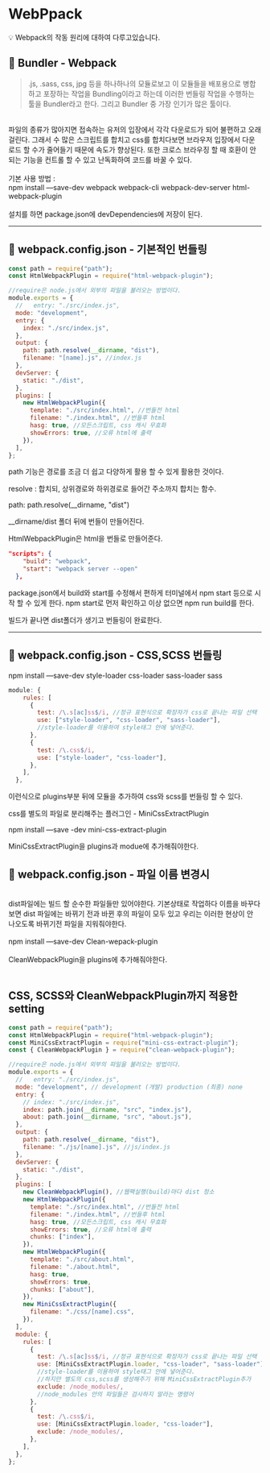 # WebPpack

<aside>
💡 Webpack의 작동 원리에 대하여 다루고있습니다.

</aside>

## 👀 Bundler - Webpack

> .js, .sass, css, jpg 등을 하나하나의 모듈로보고 이 모듈들을 배포용으로 병합하고 포장하는 작업을 Bundling이라고 하는데 이러한 번들링 작업을 수행하는 툴을 Bundler라고 한다. 그리고 Bundler 중 가장 인기가 많은 툴이다.

<br/>
파일의 종류가 많아지면 접속하는 유저의 입장에서 각각 다운로드가 되어 불편하고 오래걸린다. 그래서 수 많은 스크립트를 합치고 css를 합치다보면 브라우저 입장에서 다운로드 할 수가 줄어들기 때문에 속도가 향상된다.  또한 크로스 브라우징 할 때 호환이 안 되는 기능을 컨트롤 할 수 있고 난독화하여 코드를 바꿀 수 있다.
<br/><br/>
기본 사용 방법 : <br/>npm install —save-dev webpack webpack-cli webpack-dev-server html-webpack-plugin
<br/><br/>
설치를 하면 package.json에 devDependencies에 저장이 된다.

---

## 💭 webpack.config.json - 기본적인 번들링

```jsx
const path = require("path");
const HtmlWebpackPlugin = require("html-webpack-plugin");

//require은 node.js에서 외부의 파일을 불러오는 방법이다.
module.exports = {
  //   entry: "./src/index.js",
  mode: "development",
  entry: {
    index: "./src/index.js",
  },
  output: {
    path: path.resolve(__dirname, "dist"),
    filename: "[name].js", //index.js
  },
  devServer: {
    static: "./dist",
  },
  plugins: [
    new HtmlWebpackPlugin({
      template: "./src/index.html", //번들전 html
      filename: "./index.html", //번들후 html
      hasg: true, //모든스크립트, css 캐시 무효화
      showErrors: true, //오류 html에 출력
    }),
  ],
};
```

path 기능은 경로를 조금 더 쉽고 다양하게 활용 할 수 있게 활용한 것이다.

resolve : 합치되, 상위경로와 하위경로로 들어간 주소까지 합치는 함수.

path: path.resolve(\_\_dirname, "dist")

\_\_dirname/dist 폴더 뒤에 번들이 만들어진다.

HtmlWebpackPlugin은 html을 번들로 만들어준다.

```json
"scripts": {
    "build": "webpack",
    "start": "webpack server --open"
  },
```

package.json에서 build와 start를 수정해서 편하게 터미널에서 npm start 등으로 시작 할 수 있게 한다. npm start로 먼저 확인하고 이상 없으면 npm run build를 한다.

빌드가 끝나면 dist폴더가 생기고 번들링이 완료한다.

---

## 💭 webpack.config.json - CSS,SCSS 번들링

npm install —save-dev style-loader css-loader sass-loader sass

```jsx
module: {
    rules: [
      {
        test: /\.s[ac]ss$/i, //정규 표현식으로 확장자가 css로 끝나는 파일 선택
        use: ["style-loader", "css-loader", "sass-loader"],
        //style-loader를 이용하여 style태그 안에 넣어준다.
      },
      {
        test: /\.css$/i,
        use: ["style-loader", "css-loader"],
      },
    ],
  },
```

이런식으로 plugins부분 뒤에 모듈을 추가하여 css와 scss를 번들링 할 수 있다.

css를 별도의 파일로 분리해주는 플러그인 - MiniCssExtractPlugin

npm install —save -dev mini-css-extract-plugin

MiniCssExtractPlugin을 plugins과 modue에 추가해줘야한다.

## 💭 webpack.config.json - 파일 이름 변경시

<br/>
dist파일에는 빌드 할 순수한 파일들만 있어야한다. 기본상태로 작업하다 이름을 바꾸다보면 dist 파일에는 바뀌기 전과 바뀐 후의 파일이 모두 있고 우리는 이러한 현상이 안 나오도록 바뀌기전 파일을 지워줘야한다.
<br/><br/>
npm install —save-dev Clean-wepack-plugin
<br/><br/>
CleanWebpackPlugin을 plugins에 추가해줘야한다.
<br/><br/>

## CSS, SCSS와 CleanWebpackPlugin까지 적용한 setting

```jsx
const path = require("path");
const HtmlWebpackPlugin = require("html-webpack-plugin");
const MiniCssExtractPlugin = require("mini-css-extract-plugin");
const { CleanWebpackPlugin } = require("clean-webpack-plugin");

//require은 node.js에서 외부의 파일을 불러오는 방법이다.
module.exports = {
  //   entry: "./src/index.js",
  mode: "development", // development (개발) production (최종) none
  entry: {
    // index: "./src/index.js",
    index: path.join(__dirname, "src", "index.js"),
    about: path.join(__dirname, "src", "about.js"),
  },
  output: {
    path: path.resolve(__dirname, "dist"),
    filename: "./js/[name].js", //js/index.js
  },
  devServer: {
    static: "./dist",
  },
  plugins: [
    new CleanWebpackPlugin(), //웹팩실행(build)마다 dist 청소
    new HtmlWebpackPlugin({
      template: "./src/index.html", //번들전 html
      filename: "./index.html", //번들후 html
      hasg: true, //모든스크립트, css 캐시 무효화
      showErrors: true, //오류 html에 출력
      chunks: ["index"],
    }),
    new HtmlWebpackPlugin({
      template: "./src/about.html",
      filename: "./about.html",
      hasg: true,
      showErrors: true,
      chunks: ["about"],
    }),
    new MiniCssExtractPlugin({
      filename: "./css/[name].css",
    }),
  ],
  module: {
    rules: [
      {
        test: /\.s[ac]ss$/i, //정규 표현식으로 확장자가 css로 끝나는 파일 선택
        use: [MiniCssExtractPlugin.loader, "css-loader", "sass-loader"],
        //style-loader를 이용하여 style태그 안에 넣어준다.
        //하지만 별도의 css,scss를 생성해주기 위해 MiniCssExtractPlugin추가
        exclude: /node_modules/,
        //node_modules 안의 파일들은 검사하지 말라는 명령어
      },
      {
        test: /\.css$/i,
        use: [MiniCssExtractPlugin.loader, "css-loader"],
        exclude: /node_modules/,
      },
    ],
  },
};
```
